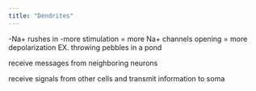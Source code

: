 ```yaml
---
title: "Dendrites"
---
```

-Na+ rushes in 
-more stimulation = more Na+ channels opening = more depolarization
EX. throwing pebbles in a pond

receive messages from neighboring neurons

receive signals from other cells and transmit information to soma

